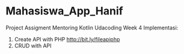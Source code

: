 # Mahasiswa_App_Hanif
Project Assigment Mentoring Kotlin Udacoding Week 4
Implementasi:
1. Create API with PHP http://bit.ly/fileapiphp
2. CRUD with API
